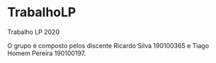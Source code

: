 # TrabalhoLP
Trabalho LP 2020


O grupo é composto pelos discente Ricardo Silva 190100365 e Tiago Homem Pereira 190100197.



